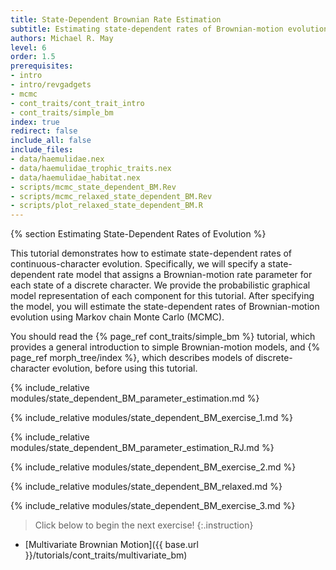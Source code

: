 ```yaml
---
title: State-Dependent Brownian Rate Estimation
subtitle: Estimating state-dependent rates of Brownian-motion evolution
authors: Michael R. May
level: 6
order: 1.5
prerequisites:
- intro
- intro/revgadgets
- mcmc
- cont_traits/cont_trait_intro
- cont_traits/simple_bm
index: true
redirect: false
include_all: false
include_files:
- data/haemulidae.nex
- data/haemulidae_trophic_traits.nex
- data/haemulidae_habitat.nex
- scripts/mcmc_state_dependent_BM.Rev
- scripts/mcmc_relaxed_state_dependent_BM.Rev
- scripts/plot_relaxed_state_dependent_BM.R
---
```


{% section Estimating State-Dependent Rates of Evolution %}

This tutorial demonstrates how to estimate state-dependent rates of continuous-character
evolution. Specifically, we will specify a state-dependent rate model that assigns a
Brownian-motion rate parameter for each state of a discrete character. We provide the
probabilistic graphical model representation of each component for this tutorial. After
specifying the model, you will estimate the state-dependent rates of Brownian-motion
evolution using Markov chain Monte Carlo (MCMC).

You should read the {% page_ref cont_traits/simple_bm %} tutorial, which provides a
general introduction to simple Brownian-motion models, and {% page_ref morph_tree/index %},
which describes models of discrete-character evolution, before using this tutorial.


{% include_relative modules/state_dependent_BM_parameter_estimation.md %}

{% include_relative modules/state_dependent_BM_exercise_1.md %}

{% include_relative modules/state_dependent_BM_parameter_estimation_RJ.md %}

{% include_relative modules/state_dependent_BM_exercise_2.md %}

{% include_relative modules/state_dependent_BM_relaxed.md %}

{% include_relative modules/state_dependent_BM_exercise_3.md %}

>Click below to begin the next exercise!
{:.instruction}

* [Multivariate Brownian Motion]({{ base.url }}/tutorials/cont_traits/multivariate_bm)
